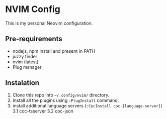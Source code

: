 # NVIM Config

This is my personal Neovim configuration.

## Pre-requirements

* nodejs, npm install and present in PATH
* juzzy finder
* nvim (latest)
* Plug manager

## Instalation

1. Clone this repo into ```~/.config/nvim/``` directory.
2. Install all the plugins using ```:PlugInstall``` command.
3. install additional language servers (```:CocInstall coc-[language-server]```)
  3.1 coc-tsserver
  3.2 coc-json
